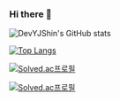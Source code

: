 ### Hi there 👋




![DevYJShin's GitHub stats](https://github-readme-stats.vercel.app/api?username=DevYJShin)


[![Top Langs](https://github-readme-stats.vercel.app/api/top-langs/?username=DevYJShin&layout=compact&langs_count=8)](https://github.com/DevYJShin/README.md)





[![Solved.ac프로필](https://mazassumnida.wtf/api/v2/generate_badge?boj=dev_yjshin)](https://solved.ac/dev_yjshin)


[![Solved.ac프로필](http://mazassumnida.wtf/api/mini/generate_badge?boj=dev_yjshin)](https://solved.ac/dev_yjshin)
